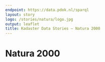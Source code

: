 ```yaml
---
endpoint: https://data.pdok.nl/sparql
layout: story
logo: /stories/natura/logo.jpg
output: leaflet
title: Kadaster Data Stories ― Natura 2000
---
```


# Natura 2000

<div data-query
     data-query-sparql="natura.rq">
</div>
